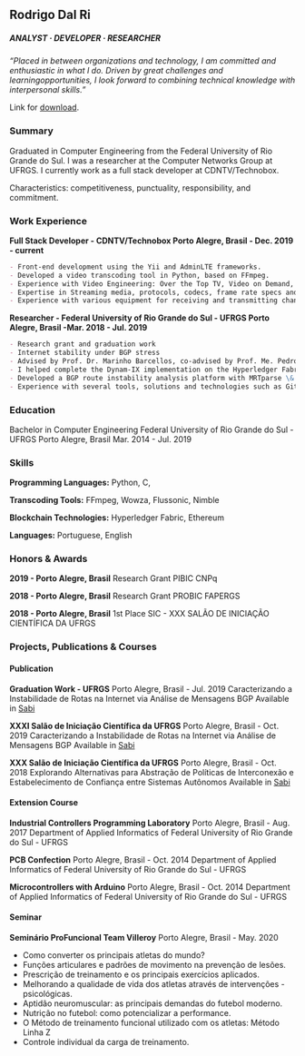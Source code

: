 ## Rodrigo Dal Ri
##### ANALYST · DEVELOPER · RESEARCHER

_“Placed in between organizations and technology, I am committed and enthusiastic in what I do. Driven by great challenges and learningopportunities, I look forward to combining technical knowledge with interpersonal skills.”_

Link for [download](assets/doc/resume.pdf).

### Summary

Graduated in Computer Engineering from the Federal University of Rio Grande do Sul. I was a researcher at the Computer Networks Group at UFRGS. I currently work as a full stack developer at CDNTV/Technobox.


Characteristics: competitiveness, punctuality, responsibility, and commitment.

### Work Experience

**Full Stack Developer - CDNTV/Technobox
Porto Alegre, Brasil - Dec. 2019 - current**
```markdown
- Front-end development using the Yii and AdminLTE frameworks.
- Developed a video transcoding tool in Python, based on FFmpeg.
- Experience with Video Engineering: Over the Top TV, Video on Demand, HLS/RTMP streaming, CATV.
- Expertise in Streaming media, protocols, codecs, frame rate specs and mobile video specs.
- Experience with various equipment for receiving and transmitting channels such as decoders, encoders, transcoders and receivers.
```

**Researcher - Federal University of Rio Grande do Sul - UFRGS
Porto Alegre, Brasil -Mar. 2018 - Jul. 2019**
```markdown
- Research grant and graduation work
- Internet stability under BGP stress
- Advised by Prof. Dr. Marinho Barcellos, co-advised by Prof. Me. Pedro de Botelho Marcos (FURG), in collaboration with Ignacio Castro (QMUL).
- I helped complete the Dynam-IX implementation on the Hyperledger Fabric platform and developed an Ethereum version written in Solidity.
- Developed a BGP route instability analysis platform with MRTparse \& Python.
- Experience with several tools, solutions and technologies such as Git, Blockchain \& BGP.
```

### Education

Bachelor in Computer Engineering
Federal University of Rio Grande do Sul - UFRGS
Porto Alegre, Brasil
Mar. 2014 - Jul. 2019

### Skills

**Programming Languages:** Python, C,

**Transcoding Tools:** FFmpeg, Wowza, Flussonic, Nimble

**Blockchain Technologies:** Hyperledger Fabric, Ethereum

**Languages:** Portuguese, English

### Honors & Awards

**2019 - Porto Alegre, Brasil**
Research Grant
PIBIC CNPq

**2018 - Porto Alegre, Brasil**
Research Grant
PROBIC FAPERGS

**2018 - Porto Alegre, Brasil**
1st Place
SIC - XXX SALÃO DE INICIAÇÃO CIENTÍFICA DA UFRGS

### Projects, Publications & Courses

#### Publication

**Graduation Work - UFRGS**
Porto Alegre, Brasil - Jul. 2019
Caracterizando a Instabilidade de Rotas na Internet via Análise de Mensagens BGP
Available in [Sabi](http://hdl.handle.net/10183/198526)

**XXXI Salão de Iniciação Científica da UFRGS**
Porto Alegre, Brasil - Oct. 2019
Caracterizando a Instabilidade de Rotas na Internet via Análise de Mensagens BGP
Available in [Sabi](http://hdl.handle.net/10183/209065)

**XXX Salão de Iniciação Científica da UFRGS**
Porto Alegre, Brasil - Oct. 2018
Explorando Alternativas para Abstração de Políticas de Interconexão e Estabelecimento de Confiança entre Sistemas Autônomos
Available in [Sabi](http://hdl.handle.net/10183/191045)

#### Extension Course
**Industrial Controllers Programming Laboratory**
Porto Alegre, Brasil - Aug. 2017
Department of Applied Informatics of Federal University of Rio Grande do Sul - UFRGS

**PCB Confection**
Porto Alegre, Brasil - Oct. 2014
Department of Applied Informatics of Federal University of Rio Grande do Sul - UFRGS

**Microcontrollers with Arduino**
Porto Alegre, Brasil - Oct. 2014
Department of Applied Informatics of Federal University of Rio Grande do Sul - UFRGS

#### Seminar

**Seminário ProFuncional Team Villeroy**
Porto Alegre, Brasil - May. 2020
- Como converter os principais atletas do mundo?
- Funções articulares e padrões de movimento na prevenção de lesões.
- Prescrição de treinamento e os principais exercícios aplicados.
- Melhorando a qualidade de vida dos atletas através de intervenções - psicológicas.
- Aptidão neuromuscular: as principais demandas do futebol moderno.
- Nutrição no futebol: como potencializar a performance.
- O Método de treinamento funcional utilizado com os atletas: Método Linha Z
- Controle individual da carga de treinamento.